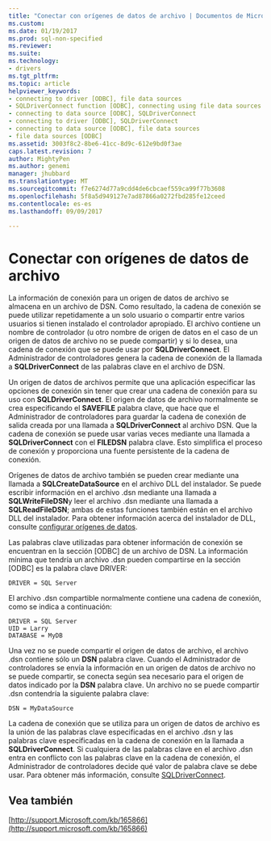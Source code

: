 ```yaml
---
title: "Conectar con orígenes de datos de archivo | Documentos de Microsoft"
ms.custom: 
ms.date: 01/19/2017
ms.prod: sql-non-specified
ms.reviewer: 
ms.suite: 
ms.technology:
- drivers
ms.tgt_pltfrm: 
ms.topic: article
helpviewer_keywords:
- connecting to driver [ODBC], file data sources
- SQLDriverConnect function [ODBC], connecting using file data sources
- connecting to data source [ODBC], SQLDriverConnect
- connecting to driver [ODBC], SQLDriverConnect
- connecting to data source [ODBC], file data sources
- file data sources [ODBC]
ms.assetid: 3003f8c2-8be6-41cc-8d9c-612e9bd0f3ae
caps.latest.revision: 7
author: MightyPen
ms.author: genemi
manager: jhubbard
ms.translationtype: MT
ms.sourcegitcommit: f7e6274d77a9cdd4de6cbcaef559ca99f77b3608
ms.openlocfilehash: 5f8a5d949127e7ad87866a0272fbd285fe12ceed
ms.contentlocale: es-es
ms.lasthandoff: 09/09/2017

---
```

# <a name="connecting-using-file-data-sources"></a>Conectar con orígenes de datos de archivo
La información de conexión para un origen de datos de archivo se almacena en un archivo de DSN. Como resultado, la cadena de conexión se puede utilizar repetidamente a un solo usuario o compartir entre varios usuarios si tienen instalado el controlador apropiado. El archivo contiene un nombre de controlador (u otro nombre de origen de datos en el caso de un origen de datos de archivo no se puede compartir) y si lo desea, una cadena de conexión que se puede usar por **SQLDriverConnect**. El Administrador de controladores genera la cadena de conexión de la llamada a **SQLDriverConnect** de las palabras clave en el archivo de DSN.  
  
 Un origen de datos de archivos permite que una aplicación especificar las opciones de conexión sin tener que crear una cadena de conexión para su uso con **SQLDriverConnect**. El origen de datos de archivo normalmente se crea especificando el **SAVEFILE** palabra clave, que hace que el Administrador de controladores para guardar la cadena de conexión de salida creada por una llamada a **SQLDriverConnect** al archivo DSN. Que la cadena de conexión se puede usar varias veces mediante una llamada a **SQLDriverConnect** con el **FILEDSN** palabra clave. Esto simplifica el proceso de conexión y proporciona una fuente persistente de la cadena de conexión.  
  
 Orígenes de datos de archivo también se pueden crear mediante una llamada a **SQLCreateDataSource** en el archivo DLL del instalador. Se puede escribir información en el archivo .dsn mediante una llamada a **SQLWriteFileDSN**y leer el archivo .dsn mediante una llamada a **SQLReadFileDSN**; ambas de estas funciones también están en el archivo DLL del instalador. Para obtener información acerca del instalador de DLL, consulte [configurar orígenes de datos](../../../odbc/reference/install/configuring-data-sources.md).  
  
 Las palabras clave utilizadas para obtener información de conexión se encuentran en la sección [ODBC] de un archivo de DSN. La información mínima que tendría un archivo .dsn pueden compartirse en la sección [ODBC] es la palabra clave DRIVER:  
  
```  
DRIVER = SQL Server  
```  
  
 El archivo .dsn compartible normalmente contiene una cadena de conexión, como se indica a continuación:  
  
```  
DRIVER = SQL Server  
UID = Larry  
DATABASE = MyDB  
```  
  
 Una vez no se puede compartir el origen de datos de archivo, el archivo .dsn contiene sólo un **DSN** palabra clave. Cuando el Administrador de controladores se envía la información en un origen de datos de archivo no se puede compartir, se conecta según sea necesario para el origen de datos indicado por la **DSN** palabra clave. Un archivo no se puede compartir .dsn contendría la siguiente palabra clave:  
  
```  
DSN = MyDataSource  
```  
  
 La cadena de conexión que se utiliza para un origen de datos de archivo es la unión de las palabras clave especificadas en el archivo .dsn y las palabras clave especificadas en la cadena de conexión en la llamada a **SQLDriverConnect**. Si cualquiera de las palabras clave en el archivo .dsn entra en conflicto con las palabras clave en la cadena de conexión, el Administrador de controladores decide qué valor de palabra clave se debe usar. Para obtener más información, consulte [SQLDriverConnect](../../../odbc/reference/syntax/sqldriverconnect-function.md).  
  
## <a name="see-also"></a>Vea también  
 [http://support.Microsoft.com/kb/165866](http://support.microsoft.com/kb/165866)
